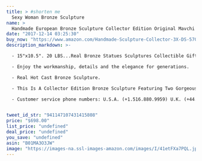 ```yaml
---
title: > #shorten me
  Sexy Woman Bronze Sculpture
name: >
  Handmade European Bronze Sculpture Collector Edition Original Mavchi Two Sexy Woman With Strap On Bronze Statue -3X-DS-570-Decor Collectible Gift
date: "2017-12-14 03:25:30"
buy_now: "https://www.amazon.com/Handmade-Sculpture-Collector-3X-DS-570-Decor-Collectible/dp/B01MA3O3JW?SubscriptionId=AKIAIA5RBQIWQVTCUEUQ&tag=coldcutdeals-20&linkCode=xm2&camp=2025&creative=165953&creativeASIN=B01MA3O3JW"
description_markdown: >-

  - 15"x10.5". 20 LBS...Real Bronze Statues Sculptures Collectible Gift Office & Home Decor

  - Enjoy the workmanship, details and the elegance for generations.

  - Real Hot Cast Bronze Sculpture.

  - This Is A Collector Edition Bronze Sculpture Featuring Two Gorgeous Woman In A Moment Of Sexual Ecstasy . Her Eyes Are Closed As She Driving Her Sexual Partner Crazy. Waves Of Her Hair Twist And Shape To The Base Of The Piece. These Sculptures Have Been H

  - Customer service phone numbers: U.S.A. (+1.516.880.9959) U.K. (+44.20.37697845) France: (+33.9.75121702) Australia (+61.2.90984493)


tweet_id_str: "941147107431415808"
price: "$698.00"
list_price: "undefined"
deal_price: "undefined"
you_save: "undefined"
asin: "B01MA3O3JW"
image: "https://images-na.ssl-images-amazon.com/images/I/41etFXa7PQL.jpg"
---
```


